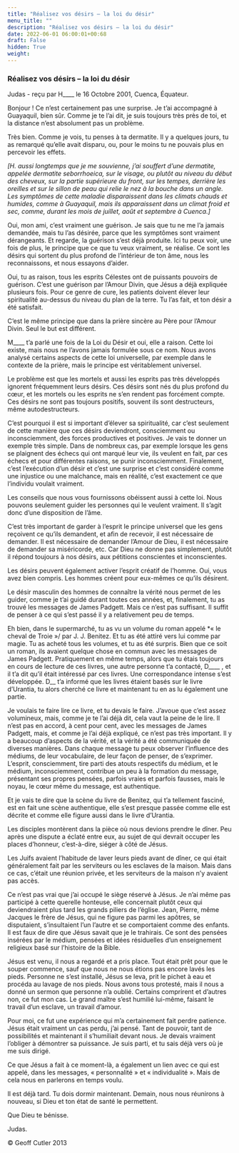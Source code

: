 ```yaml
---
title: "Réalisez vos désirs – la loi du désir"
menu_title: ""
description: "Réalisez vos désirs – la loi du désir"
date: 2022-06-01 06:00:01+00:68
draft: False
hidden: True
weight:
---
```

### Réalisez vos désirs – la loi du désir

Judas - reçu par H____ le 16 Octobre 2001, Cuenca, Équateur.

Bonjour ! Ce n’est certainement pas une surprise. Je t’ai accompagné à Guayaquil, bien sûr. Comme je te l’ai dit, je suis toujours très près de toi, et la distance n’est absolument pas un problème.

Très bien. Comme je vois, tu penses à ta dermatite. Il y a quelques jours, tu as remarqué qu’elle avait disparu, ou, pour le moins tu ne pouvais plus en percevoir les effets.

*[H. aussi longtemps que je me souvienne, j’ai souffert d’une dermatite, appelée dermatite seborrhoeica, sur le visage, ou plutôt au niveau du début des cheveux, sur la partie supérieure du front, sur les tempes, derrière les oreilles et sur le sillon de peau qui relie le nez à la bouche dans un angle. Les symptômes de cette maladie disparaissent dans les climats chauds et humides, comme à Guayaquil, mais ils apparaissent dans un climat froid et sec, comme, durant les mois de juillet, août et septembre à Cuenca.]*

Oui, mon ami, c’est vraiment une guérison. Je sais que tu ne me l’a jamais demandée, mais tu l’as désirée, parce que les symptômes sont vraiment dérangeants. Et regarde, la guérison s’est déjà produite. Ici tu peux voir, une fois de plus, le principe que ce que tu veux vraiment, se réalise. Ce sont les désirs qui sortent du plus profond de l’intérieur de ton âme, nous les reconnaissons, et nous essayons d’aider.

Oui, tu as raison, tous les esprits Célestes ont de puissants pouvoirs de guérison. C’est une guérison par l’Amour Divin, que Jésus a déjà expliquée plusieurs fois. Pour ce genre de cure, les patients doivent élever leur spiritualité au-dessus du niveau du plan de la terre. Tu l’as fait, et ton désir a été satisfait.

C’est le même principe que dans la prière sincère au Père pour l’Amour Divin. Seul le but est différent.

M____ t’a parlé une fois de la Loi du Désir et oui, elle a raison. Cette loi existe, mais nous ne l’avons jamais formulée sous ce nom. Nous avons analysé certains aspects de cette loi universelle, par exemple dans le contexte de la prière, mais le principe est véritablement universel.

Le problème est que les mortels et aussi les esprits pas très développés ignorent fréquemment leurs désirs. Ces désirs sont nés du plus profond du cœur, et les mortels ou les esprits ne s’en rendent pas forcément compte. Ces désirs ne sont pas toujours positifs, souvent ils sont destructeurs, même autodestructeurs.

C’est pourquoi il est si important d’élever sa spiritualité, car c’est seulement de cette manière que ces désirs deviendront, consciemment ou inconsciemment, des forces productives et positives. Je vais te donner un exemple très simple. Dans de nombreux cas, par exemple lorsque les gens se plaignent des échecs qui ont marqué leur vie, ils veulent en fait,  par ces échecs et pour différentes raisons, se punir inconsciemment. Finalement, c’est l’exécution d’un désir et c’est une surprise et c’est considéré comme une injustice ou une malchance, mais en réalité, c’est exactement ce que l’individu voulait vraiment.

Les conseils que nous vous fournissons obéissent aussi à cette loi. Nous pouvons seulement guider les personnes qui le veulent vraiment. Il s’agit donc d’une disposition de l’âme.

C’est très important de garder à l’esprit le principe universel que les gens reçoivent ce qu’ils demandent, et afin de recevoir, il est nécessaire de demander. Il est nécessaire de demander l’Amour de Dieu, il est nécessaire de demander sa miséricorde, etc. Car Dieu ne donne pas simplement, plutôt il répond toujours à nos désirs, aux pétitions conscientes et inconscientes.

Les désirs peuvent également activer l’esprit créatif de l’homme. Oui, vous avez bien compris. Les hommes créent pour eux-mêmes ce qu’ils désirent.

Le désir masculin des hommes de connaître la vérité nous permet de les guider, comme je t’ai guidé durant toutes ces années, et, finalement, tu as trouvé les messages de James Padgett. Mais ce n’est pas suffisant. Il suffit de penser à ce qui s’est passé il y a relativement peu de temps.

Eh bien, dans le supermarché, tu as vu un volume du roman appelé *« le cheval de Troie »/ par J. J. Benitez. Et tu as été attiré vers lui comme par magie. Tu as acheté tous les volumes, et tu as été surpris. Bien que ce soit un roman, ils avaient quelque chose en commun avec les messages de James Padgett. Pratiquement en même temps, alors que tu étais toujours en cours de lecture de ces livres, une autre personne t’a contacté, D____ , et il t’a dit qu’il était intéressé par ces livres. Une correspondance intense s’est développée. D__ t’a informé que les livres étaient basés sur le livre d’Urantia, tu alors cherché ce livre et maintenant tu en as lu également une partie.

Je voulais te faire lire ce livre, et tu devais le faire. J’avoue que c’est assez volumineux, mais, comme je te l’ai déjà dit, cela vaut la peine de le lire. Il n’est pas en accord, à cent pour cent, avec les messages de James Padgett, mais, et comme je l’ai déjà expliqué, ce n’est pas très important. Il y a beaucoup d’aspects de la vérité, et la vérité a été communiquée de diverses manières. Dans chaque message tu peux observer l’influence des médiums, de leur vocabulaire, de leur façon de penser, de s’exprimer. L’esprit, consciemment, tire parti des atouts respectifs du médium, et le médium, inconsciemment, contribue un peu à la formation du message, présentant ses propres pensées, parfois vraies et parfois fausses, mais le noyau, le cœur même du message, est authentique.

Et je vais te dire que la scène du livre de Benitez, qui t’a tellement fasciné, est en fait une scène authentique, elle s’est presque passée comme elle est décrite et comme elle figure aussi dans le livre d’Urantia.

Les disciples montèrent dans la pièce où nous devions prendre le dîner. Peu après une dispute a éclaté entre eux, au sujet de qui devrait occuper les places d’honneur, c’est-à-dire, siéger à côté de Jésus.

Les Juifs avaient l’habitude de laver leurs pieds avant de dîner, ce qui était généralement fait par les serviteurs ou les esclaves de la maison. Mais dans ce cas, c’était une réunion privée, et les serviteurs de la maison n’y avaient pas accès.

Ce n’est pas vrai que j’ai occupé le siège réservé à Jésus. Je n’ai même pas participé à cette querelle honteuse, elle concernait plutôt ceux qui deviendraient plus tard les grands piliers de l’église. Jean, Pierre, même Jacques le frère de Jésus, qui ne figure pas parmi les apôtres, se disputaient, s’insultaient l’un l’autre et se comportaient comme des enfants. Il est faux de dire que Jésus savait que je le trahirais. Ce sont des pensées insérées par le médium, pensées et idées résiduelles d’un enseignement religieux basé sur l’histoire de la Bible.

Jésus est venu, il nous a regardé et a pris place. Tout était prêt pour que le souper commence, sauf que nous ne nous étions pas encore lavés les pieds. Personne ne s’est installé, Jésus se leva, prit le pichet à eau et procéda au lavage de nos pieds. Nous avons tous protesté, mais il nous a donné un sermon que personne n’a oublié. Certains comprirent et d’autres non, ce fut mon cas. Le grand maître s’est humilié lui-même, faisant le travail d’un esclave, un travail d’amour.

Pour moi, ce fut une expérience qui m’a certainement fait perdre patience. Jésus était vraiment un cas perdu, j’ai pensé. Tant de pouvoir, tant de possibilités et maintenant il s’humiliait devant nous. Je devais vraiment l’obliger à démontrer sa puissance. Je suis parti, et tu sais déjà vers où je me suis dirigé.

Ce que Jésus a fait à ce moment-là, a également un lien avec ce qui est appelé, dans les messages,  « personnalité » et « individualité ». Mais de cela  nous en  parlerons en temps voulu.

Il est déjà tard. Tu dois dormir maintenant. Demain, nous nous réunirons à nouveau, si Dieu et ton état de santé le permettent.

Que Dieu te bénisse.

Judas.

© Geoff Cutler 2013